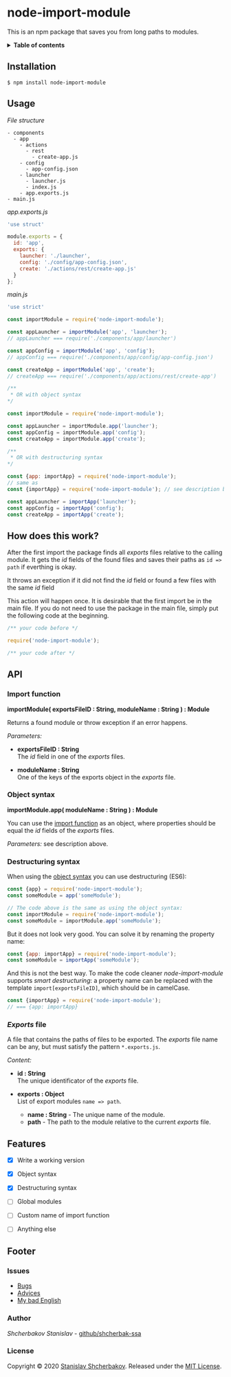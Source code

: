 # node-import-module #

This is an npm package that saves you from long paths to modules.

<details>
<summary><strong>Table of contents</strong></summary>

 - [Installation](#installation)
 - [Usage](#usage)
 - [How does this work?](#how-does-this-work)
 - [API](#api)
   * [Import funtions](#import-function)
   * [Object syntax](#object-syntax)
   * [Restructuring syntax](#restructuring-syntax)
   * [Exports file](#exports-file)
 - [Features](#features)
 - [Footer](#footer)
   * [Issues](#issues)
   * [Author](#author)
   * [License](#license) 

</details>

## Installation ##

```
$ npm install node-import-module
```

## Usage ##

*File structure*

```
- components
  - app
    - actions
      - rest
        - create-app.js
    - config
      - app-config.json
    - launcher
      - launcher.js
      - index.js
    - app.exports.js
- main.js
```

*app.exports.js*

```javascript
'use struct'

module.exports = {
  id: 'app',
  exports: {
    launcher: './launcher',
    config: './config/app-config.json',
    create: './actions/rest/create-app.js'
  }
};
```

*main.js*

```javascript
'use strict'

const importModule = require('node-import-module');

const appLauncher = importModule('app', 'launcher');
// appLauncher === require('./components/app/launcher')

const appConfig = importModule('app', 'config');
// appConfig === require('./components/app/config/app-config.json')

const createApp = importModule('app', 'create');
// createApp === require('./components/app/actions/rest/create-app')

/**
 * OR with object syntax
*/

const importModule = require('node-import-module');

const appLauncher = importModule.app('launcher');
const appConfig = importModule.app('config');
const createApp = importModule.app('create');

/**
 * OR with destructuring syntax
*/

const {app: importApp} = require('node-import-module');
// same as
const {importApp} = require('node-import-module'); // see description below

const appLauncher = importApp('launcher');
const appConfig = importApp('config');
const createApp = importApp('create');
```

## How does this work? ##

After the first import the package finds all *exports* files relative to the calling module.
It gets the *id* fields of the found files and saves their paths as `id => path` if everthing is okay.

It throws an exception if it did not find the *id* field or found a few files with the same *id* field

This action will happen once.
It is desirable that the first import be in the main file.
If you do not need to use the package in the main file,
simply put the following code at the beginning.

```javascript
/** your code before */

require('node-import-module');

/** your code after */
```

## API ##

### Import function ###

**importModule( exportsFileID : String, moduleName : String ) : Module**

Returns a found module or throw exception if an error happens.

*Parameters:*

 - **exportsFileID : String**<br>
   The *id* field in one of the *exports* files.

 - **moduleName : String**<br>
   One of the keys of the exports object in the *exports* file.

### Object syntax ###

**importModule.app( moduleName : String ) : Module**

You can use the [import function](#import-function) as an object,
where properties should be equal the *id* fields of the *exports* files.

*Parameters:* see description above.

### Destructuring syntax ###

When using the [object syntax](#object-syntax) you can use destructuring (ES6):

```javascript
const {app} = require('node-import-module');
const someModule = app('someModule');

// The code above is the same as using the object syntax:
const importModule = require('node-import-module');
const someModule = importModule.app('someModule');
```

But it does not look very good. You can solve it by renaming the property name:

```javascript
const {app: importApp} = require('node-import-module');
const someModule = importApp('someModule');
```

And this is not the best way. To make the code cleaner *node-import-module* supports *smart destructuring*:
a property name can be replaced with the template `import[exportsFileID]`, which should be in camelCase.

```javascript
const {importApp} = require('node-import-module');
// === {app: importApp}
```

### *Exports* file ###

A file that contains the paths of files to be exported.
The *exports* file name can be any, but must satisfy the pattern `*.exports.js`.

*Content:*

 - **id : String**<br>
   The unique identificator of the *exports* file.

 - **exports : Object**<br>
   List of export modules `name => path`.

   * **name : String** - The unique name of the module.
   * **path** - The path to the module relative to the current *exports* file.

## Features ##

 - [x] Write a working version
 - [x] Object syntax
 - [x] Destructuring syntax
 - [ ] Global modules
 - [ ] Custom name of import function
 - [ ] Anything else


## Footer ##

### Issues ###

 - [Bugs](https://github.com/shcherbak-ssa/node-import-module/issues)
 - [Advices](https://github.com/shcherbak-ssa/node-import-module/issues)
 - [My bad English](https://github.com/shcherbak-ssa/node-import-module/issues/1)

### Author ###

*Shcherbakov Stanislav* - [github/shcherbak-ssa](https://github.com/shcherbak-ssa)

### License ###

Copyright &copy; 2020 [Stanislav Shcherbakov](https://github.com/shcherbak-ssa).
Released under the [MIT License](LICENSE).